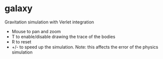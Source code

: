 # galaxy
Gravitation simulation with Verlet integration

- Mouse to pan and zoom
- T to enable/disable drawing the trace of the bodies
- R to reset
- +/- to speed up the simulation. Note: this affects the error of the physics simulation
